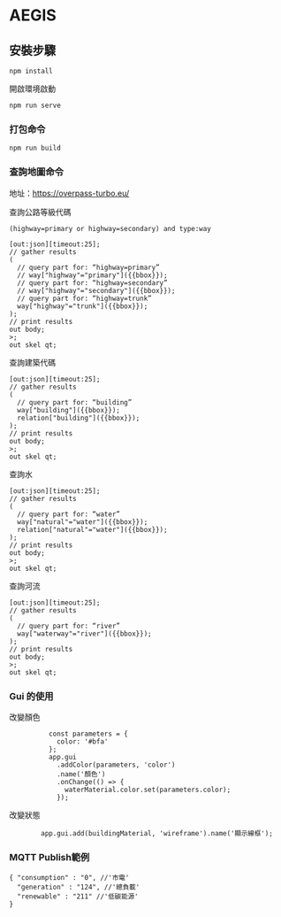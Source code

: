 # AEGIS

## 安裝步驟

```
npm install
```

開啟環境啟動

```
npm run serve
```

### 打包命令

```
npm run build
```

### 查詢地圖命令

地址：https://overpass-turbo.eu/

查詢公路等級代碼

```
(highway=primary or highway=secondary) and type:way
```

```
[out:json][timeout:25];
// gather results
(
  // query part for: “highway=primary”
  // way["highway"="primary"]({{bbox}});
  // query part for: “highway=secondary”
  // way["highway"="secondary"]({{bbox}});
  // query part for: “highway=trunk”
  way["highway"="trunk"]({{bbox}});
);
// print results
out body;
>;
out skel qt;
```

查詢建築代碼

```
[out:json][timeout:25];
// gather results
(
  // query part for: “building”
  way["building"]({{bbox}});
  relation["building"]({{bbox}});
);
// print results
out body;
>;
out skel qt;
```

查詢水

```
[out:json][timeout:25];
// gather results
(
  // query part for: “water”
  way["natural"="water"]({{bbox}});
  relation["natural"="water"]({{bbox}});
);
// print results
out body;
>;
out skel qt;
```

查詢河流

```
[out:json][timeout:25];
// gather results
(
  // query part for: “river”
  way["waterway"="river"]({{bbox}});
);
// print results
out body;
>;
out skel qt;
```

### Gui 的使用

改變顏色

```
          const parameters = {
            color: '#bfa'
          };
          app.gui
            .addColor(parameters, 'color')
            .name('顏色')
            .onChange(() => {
              waterMaterial.color.set(parameters.color);
            });
```

改變狀態

```
        app.gui.add(buildingMaterial, 'wireframe').name('顯示線框');
```

### MQTT Publish範例

```
{ "consumption" : "0", //'市電'
  "generation" : "124", //'總負載'
  "renewable" : "211" //'低碳能源'
}
```

